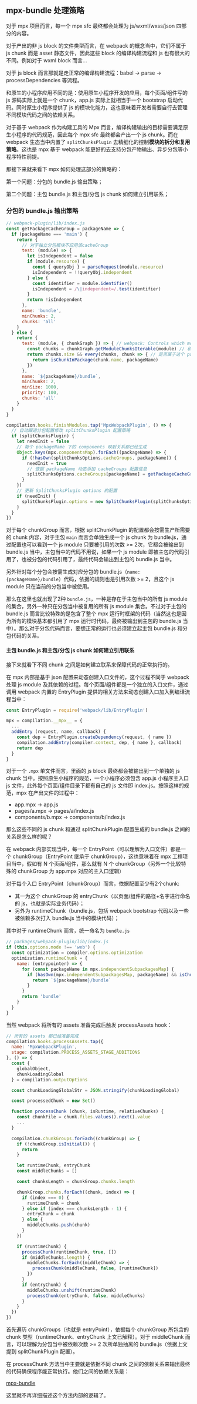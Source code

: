 ## mpx-bundle 处理策略

对于 mpx 项目而言，每一个 mpx sfc 最终都会处理为 js/wxml/wxss/json 四部分的内容。

对于产出的非 js block 的文件类型而言，在 webpack 的概念当中，它们不属于 js chunk 而是 asset 静态文件，因此这些 block 的编译构建流程和 js 也有很大的不同。例如对于 wxml block 而言...

对于 js block 而言那就是走正常的编译构建流程：babel -> parse -> processDependencies 等流程。

和原生的小程序应用不同的是：使用原生小程序开发的应用，每个页面/组件写的 js 源码实际上就是一个 chunk，app.js 实际上就相当于一个 bootstrap 启动代码。同时原生小程序提供了 js 的模块化能力，这也意味着开发者需要自行去管理不同模块代码之间的依赖关系。

对于基于 webpack 作为构建工具的 Mpx 而言，编译构建输出的目标需要满足原生小程序的代码规范，因此每个 mpx sfc 最终都会产出一个 js chunk。而在 webpack 生态当中内置了 `splitChunksPlugin` 去精细化的控制**模块的拆分和复用策略**。这也是 mpx 基于 webpack 能更好的去支持分包产物输出、异步分包等小程序特性前提。

那接下来就来看下 mpx 如何处理这部分的策略的：

第一个问题：分包的 bundle.js 输出策略；

第二个问题：主包 bundle.js 和主包/分包 js chunk 如何建立引用联系；

### 分包的 bundle.js 输出策略

```javascript
// webpack-plugin/lib/index.js
const getPackageCacheGroup = packageName => {
  if (packageName === 'main') {
    return {
      // 对于独立分包模块不应用该cacheGroup
      test: (module) => {
        let isIndependent = false
        if (module.resource) {
          const { queryObj } = parseRequest(module.resource)
          isIndependent = !!queryObj.independent
        } else {
          const identifier = module.identifier()
          isIndependent = /\|independent=/.test(identifier)
        }
        return !isIndependent
      },
      name: 'bundle',
      minChunks: 2,
      chunks: 'all'
    }
  } else {
    return {
      test: (module, { chunkGraph }) => { // webpack: Controls which modules are selected by this cache group
        const chunks = chunkGraph.getModuleChunksIterable(module) // 和这个 module 产生引用关系的所有 chunk
        return chunks.size && every(chunks, chunk => { // 是否属于这个 package
          return isChunkInPackage(chunk.name, packageName)
        })
      },
      name: `${packageName}/bundle`,
      minChunks: 2,
      minSize: 1000,
      priority: 100,
      chunks: 'all'
    }
  }
}

compilation.hooks.finishModules.tap('MpxWebpackPlugin', () => {
  // 自动跟进分包配置修改 splitChunksPlugin 配置策略
  if (splitChunksPlugin) {
    let needInit = false
    // 每个 packageName 下的 components 映射关系都已经生成
    Object.keys(mpx.componentsMap).forEach((packageName) => {
      if (!hasOwn(splitChunksOptions.cacheGroups, packageName)) {
        needInit = true
        // 依据 packageName 动态添加 cacheGroups 配置信息
        splitChunksOptions.cacheGroups[packageName] = getPackageCacheGroup(packageName)
      }
    })
    // 更新 SplitChunksPlugin options 的配置
    if (needInit) {
      splitChunksPlugin.options = new SplitChunksPlugin(splitChunksOptions).options
    }
  }
})
```
<!-- todo: 可以画个图，module 和 chunk 之间的关系

chunkGroup 和 chunks 之间的关系 -->

对于每个 chunkGroup 而言，根据 splitChunkPlugin 的配置都会按需生产所需要的 chunk 内容，对于主包 `main` 而言会单独生成一个 js chunk 为 bundle.js，通过配置也可以看到一个 js module 只要被引用的次数 >= 2次，它都会被输出到 bundle.js 当中，主包当中的代码不用说，如果一个 js module 即被主包的代码引用了，也被分包的代码引用了，最终代码会输出到主包的 bundle.js 当中。

另外针对每个分包会按需生成对应分包的 bundle.js（`name: {packageName}/bundle`）代码，依据的规则也是引用次数 >= 2，且这个 js module 只在当前的分包当中被使用。

那么在这里也就出现了2种 `bundle.js`，一种是存在于主包当中的所有 js module 的集合，另外一种只在分包当中被复用的所有 js module 集合。不过对于主包的 bundle.js 而言比较特殊的是包含了整个 mpx 运行时框架的代码（当然这也是因为所有的模块基本都引用了 mpx 运行时代码，最终被输出到主包的 bundle.js 当中）。那么对于分包代码而言，要想正常的运行也必须建立起主包 bundle.js 和分包代码的关系。

#### 主包 bundle.js 和主包/分包 js chunk 如何建立引用联系

接下来就看下不同 chunk 之间是如何建立联系来保障代码的正常执行的。

在 mpx 内部是基于 json 配置来动态创建入口文件的，这个过程不同于 webpack 处理 js module 及其依赖的过程。每个页面/组件都是一个独立的入口文件，通过调用 webpack 内置的 EntryPlugin 提供的相关方法来动态创建入口加入到编译流程当中：

```javascript
const EntryPlugin = require('webpack/lib/EntryPlugin')

mpx = compilation.__mpx__ = {
  ...
  addEntry (request, name, callback) {
    const dep = EntryPlugin.createDependency(request, { name })
    compilation.addEntry(compiler.context, dep, { name }, callback)
    return dep
  }
}
```

对于一个 `.mpx` 单文件而言，里面的 js block 最终都会被输出到一个单独的 js chunk 当中。按照原生小程序的规范，一个小程序必须包含 app.js 小程序主入口 js 文件，此外每个页面/组件目录下都有自己的 js 文件即 index.js。按照这样的规范，mpx 在产出文件的过程中：

* app.mpx -> app.js
* pages/a.mpx -> pages/a/index.js
* components/b.mpx -> components/b/index.js

那么这些不同的 js chunk 和通过 splitChunkPlugin 配置生成的 bundle.js 之间的关系是怎么样的呢？

<!-- 对于每个入口 EntryPoint（chunkGroup）而言，依据配置至少有2个 chunk -->

<!-- todo: 补个图 -->


在 webpack 内部实现当中，每一个 EntryPoint（可以理解为入口文件）都是一个 chunkGroup（EntryPoint 继承于 chunkGroup），这也意味着在 mpx 工程项目当中，假如有 N 个页面/组件，那么就有 N 个 chunkGroup（另外一个比较特殊的 chunkGroup 为 app.mpx 对应的主入口逻辑）

对于每个入口 EntryPoint（chunkGroup）而言，依据配置至少有2个chunk:

* 其一为这个 chunkGroup 的 entryChunk（以页面/组件的路径+名字进行命名的 js，也就是实际业务代码）；
* 另外为 runtimeChunk（bundle.js，包括 webpack bootstrap 代码以及一些被依赖多次打入 bundle.js 当中的模块代码）；

其中对于 runtimeChunk 而言，统一命名为 `bundle.js`

```javascript
// packages/webpack-plugin/lib/index.js
if (this.options.mode !== 'web') {
  const optimization = compiler.options.optimization
  optimization.runtimeChunk = {
    name: (entrypointer) => {
      for (const packageName in mpx.independentSubpackagesMap) {
        if (hasOwn(mpx.independentSubpackagesMap, packageName) && isChunkInPackage(entrypoint.name, packageName)) {
          return `${packageName}/bundle`
        }
      }
      return 'bundle'
    }
  }
}
```

当然 webpack 将所有的 assets 准备完成后触发 processAssets hook：

```javascript
// 所有的 assets 都已经准备完成
compilation.hooks.processAssets.tap({
  name: 'MpxWebpackPlugin',
  stage: compilation.PROCESS_ASSETS_STAGE_ADDITIONS
}, () => {
  const {
    globalObject,
    chunkLoadingGlobal
  } = compilation.outputOptions

  const chunkLoadingGlobalStr = JSON.stringify(chunkLoadingGlobal)

  const processedChunk = new Set()

  function processChunk (chunk, isRuntime, relativeChunks) {
    const chunkFile = chunk.files.values().next().value
    ...
  }

  compilation.chunkGroups.forEach((chunkGroup) => {
    if (!chunkGroup.isInitial()) {
      return
    }

    let runtimeChunk, entryChunk
    const middleChunks = []

    const chunksLength = chunkGroup.chunks.length

    chunkGroup.chunks.forEach((chunk, index) => {
      if (index === 0) {
        runtimeChunk = chunk
      } else if (index === chunksLength - 1) {
        entryChunk = chunk
      } else {
        middleChunks.push(chunk)
      }
    })

    if (runtimeChunk) {
      processChunk(runtimeChunk, true, [])
      if (middleChunks.length) {
        middleChunks.forEach((middleChunk) => {
          processChunk(middleChunk, false, [runtimeChunk])
        })
      }
      if (entryChunk) {
        middleChunks.unshift(runtimeChunk)
        processChunk(entryChunk, false, middleChunks)
      }
    }
  })
})
```

首先遍历 chunkGroups（也就是 entryPoint），依据每个 chunkGroup 所包含的 chunk 类型（runtimeChunk、entryChunk 上文已解释）。对于 middleChunk 而言，可以理解为分包当中被依赖次数 >= 2 次所单独抽离的 bundle.js（依据上文提到 splitChunkPlugin 配置）。

在 processChunk 方法当中主要就是依据不同 chunk 之间的依赖关系来输出最终的代码确保程序能正常执行。他们之间的依赖关系是：

[mpx-bundle](../images/mp/mpx-bundle.png)

这里就不再详细描述这个方法内部的逻辑了。